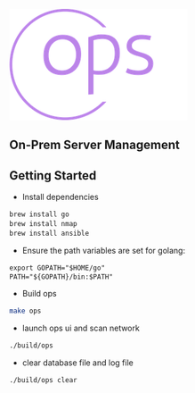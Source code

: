 ![](assets/logo-no-background-small.png)

## On-Prem Server Management

## Getting Started

- Install dependencies

```bash
brew install go
brew install nmap
brew install ansible
```

- Ensure the path variables are set for golang:

```
export GOPATH="$HOME/go"
PATH="${GOPATH}/bin:$PATH"
```

- Build ops

```bash
make ops
```

- launch ops ui and scan network

```bash
./build/ops
```

- clear database file and log file

```bash
./build/ops clear
```
